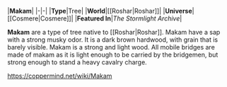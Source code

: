 |**Makam**|
|-|-|
|**Type**|Tree|
|**World**|[[Roshar\|Roshar]]|
|**Universe**|[[Cosmere\|Cosmere]]|
|**Featured In**|*The Stormlight Archive*|

**Makam** are a type of tree native to [[Roshar\|Roshar]].
Makam have a sap with a strong musky odor. It is a dark brown hardwood, with grain that is barely visible. Makam is a strong and light wood. All mobile bridges are made of makam as it is light enough to be carried by the bridgemen, but strong enough to stand a heavy cavalry charge.



https://coppermind.net/wiki/Makam